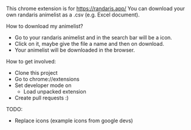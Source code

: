 This chrome extension is for https://randaris.app/
You can download your own randaris animelist as a .csv (e.g. Excel document).

How to download my animelist?
  - Go to your randaris animelist and in the search bar will be a icon.
  - Click on it, maybe give the file a name and then on download.
  - Your animelist will be downloaded in the browser.

How to get involved:
  - Clone this project
  - Go to chrome://extensions
  - Set developer mode on
    - Load unpacked extension
  - Create pull requests :)

TODO:
  - Replace icons (example icons from google devs)

